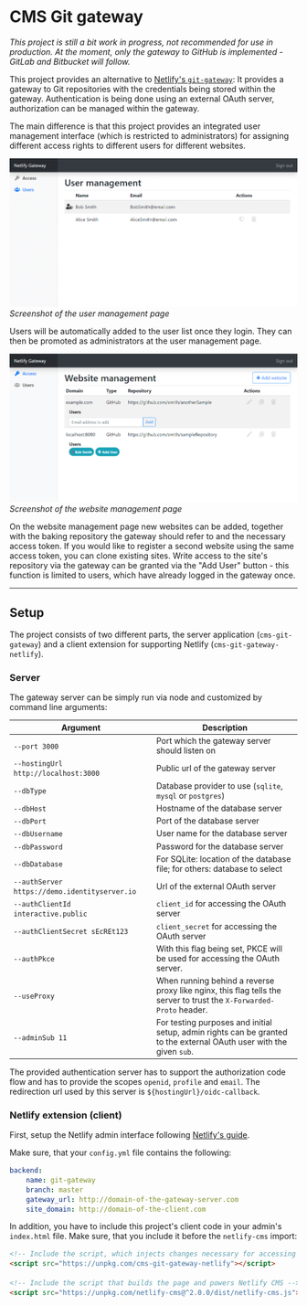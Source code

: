 # CMS Git gateway

_This project is still a bit work in progress, not recommended for use in production. At the moment, only the gateway to GitHub is implemented - GitLab and Bitbucket will follow._

This project provides an alternative to [Netlify's `git-gateway`](https://github.com/netlify/git-gateway): It provides a gateway to Git repositories with the credentials being stored within the gateway. Authentication is being done using an external OAuth server, authorization can be managed within the gateway.

The main difference is that this project provides an integrated user management interface (which is restricted to administrators) for assigning different access rights to different users for different websites.

![Screenshot of the user management page](images/screenshot-userManagement.png)
_Screenshot of the user management page_

Users will be automatically added to the user list once they login. They can then be promoted as administrators at the user management page.

![Screenshot of the access control page](images/screenshot-accessControl.png)
_Screenshot of the website management page_

On the website management page new websites can be added, together with the baking repository the gateway should refer to and the necessary access token. If you would like to register a second website using the same access token, you can clone existing sites. Write access to the site's repository via the gateway can be granted via the "Add User" button - this function is limited to users, which have already logged in the gateway once.

---

## Setup

The project consists of two different parts, the server application (`cms-git-gateway`) and a client extension for supporting Netlify (`cms-git-gateway-netlify`).

### Server

The gateway server can be simply run via node and customized by command line arguments:

| Argument                                      | Description                                                                                                          |
| --------------------------------------------- | -------------------------------------------------------------------------------------------------------------------- |
| `--port 3000`                                 | Port which the gateway server should listen on                                                                       |
| `--hostingUrl http://localhost:3000`          | Public url of the gateway server                                                                                     |
| `--dbType`                                    | Database provider to use (`sqlite`, `mysql` or `postgres`)                                                           |
| `--dbHost`                                    | Hostname of the database server                                                                                      |
| `--dbPort`                                    | Port of the database server                                                                                          |
| `--dbUsername`                                | User name for the database server                                                                                    |
| `--dbPassword`                                | Password for the database server                                                                                     |
| `--dbDatabase`                                | For SQLite: location of the database file; for others: database to select                                            |
| `--authServer https://demo.identityserver.io` | Url of the external OAuth server                                                                                     |
| `--authClientId interactive.public`           | `client_id` for accessing the OAuth server                                                                           |
| `--authClientSecret sEcREt123`                | `client_secret` for accessing the OAuth server                                                                       |
| `--authPkce`                                  | With this flag being set, PKCE will be used for accessing the OAuth server.                                          |
| `--useProxy`                                  | When running behind a reverse proxy like nginx, this flag tells the server to trust the `X-Forwarded-Proto` header.  |
| `--adminSub 11`                               | For testing purposes and initial setup, admin rights can be granted to the external OAuth user with the given `sub`. |

The provided authentication server has to support the authorization code flow and has to provide the scopes `openid`, `profile` and `email`.
The redirection url used by this server is `${hostingUrl}/oidc-callback`.

### Netlify extension (client)

First, setup the Netlify admin interface following [Netlify's guide](https://www.netlifycms.org/docs/add-to-your-site/).

Make sure, that your `config.yml` file contains the following:

```yaml
backend:
    name: git-gateway
    branch: master
    gateway_url: http://domain-of-the-gateway-server.com
    site_domain: http://domain-of-the-client.com
```

In addition, you have to include this project's client code in your admin's `index.html` file. Make sure, that you include it before the `netlify-cms` import:

```html
<!-- Include the script, which injects changes necessary for accessing our gateway server -->
<script src="https://unpkg.com/cms-git-gateway-netlify"></script>

<!-- Include the script that builds the page and powers Netlify CMS -->
<script src="https://unpkg.com/netlify-cms@^2.0.0/dist/netlify-cms.js"></script>
```
